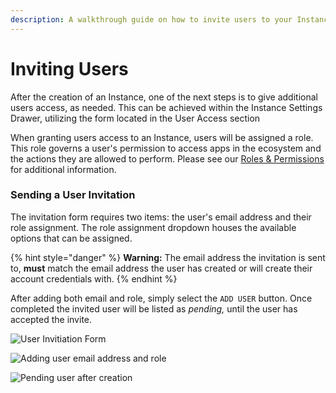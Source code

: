 ```yaml
---
description: A walkthrough guide on how to invite users to your Instance.
---
```


# Inviting Users

After the creation of an Instance, one of the next steps is to give additional users access, as needed. This can be achieved within the Instance Settings Drawer, utilizing the form located in the User Access section

When granting users access to an Instance, users will be assigned a role. This role governs a user's permission to access apps in the ecosystem and the actions they are allowed to perform. Please see our [Roles & Permissions](../../introduction/guides/getting-started/roles-and-permissions.md) for additional information.

### Sending a User Invitation

The invitation form requires two items: the user's email address and their role assignment. The role assignment dropdown houses the available options that can be assigned.&#x20;

{% hint style="danger" %}
**Warning:** The email address the invitation is sent to, **must** match the email address the user has created or will create their account credentials with.&#x20;
{% endhint %}

After adding both email and role, simply select the `ADD USER` button. Once completed the invited user will be listed as _pending,_ until the user has accepted the invite.

![User Invitiation Form](../../.gitbook/assets/user\_invite\_form.png)

![Adding user email address and role](../../.gitbook/assets/invite\_user.png)

![Pending user after creation](../../.gitbook/assets/pending\_user.png)
